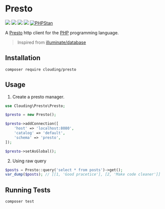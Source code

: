 # Presto 

[![](https://img.shields.io/packagist/php-v/clouding/presto.svg?style=flat-square)](https://packagist.org/packages/clouding/presto)
[![](https://img.shields.io/packagist/v/clouding/presto.svg?style=flat-square)](https://packagist.org/packages/clouding/presto)
[![](https://img.shields.io/travis/com/cloudingcity/presto.svg?style=flat-square)](https://travis-ci.com/cloudingcity/presto)
[![](https://img.shields.io/codecov/c/github/cloudingcity/presto.svg?style=flat-square)](https://codecov.io/gh/cloudingcity/presto)
[![PHPStan](https://img.shields.io/badge/PHPStan-enabled-44CC11.svg?longCache=true&style=flat-square)](https://github.com/phpstan/phpstan)

A [Presto](https://prestodb.io) http client for the [PHP](http://www.php.net/) programming language.

> Inspired from [illuminate/database](https://github.com/illuminate/database)

## Installation

```
composer require clouding/presto
```

## Usage

1. Create a presto manager.
```php
use Clouding\Presto\Presto;

$presto = new Presto();

$presto->addConnection([
    'host' => 'localhost:8080',
    'catalog' => 'default',
    'schema' => 'presto',
]);

$presto->setAsGlobal();
```

2. Using raw query 
```php
$posts = Presto::query('select * from posts')->get();
var_dump($posts); // [[1, 'Good pracetice'], [2, 'Make code cleaner']]
```

## Running Tests
```
composer test
```
